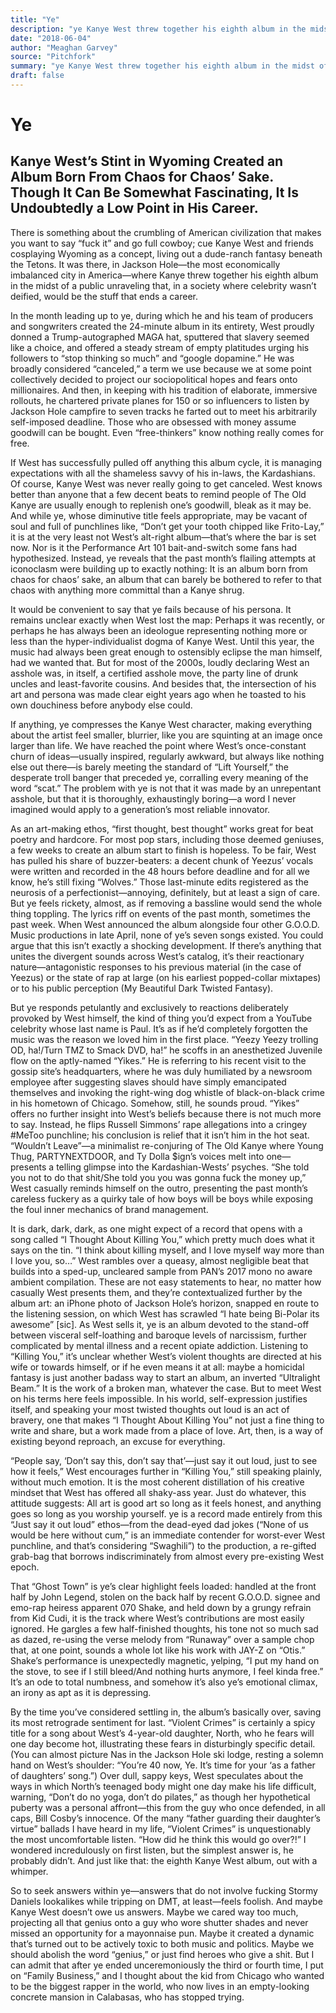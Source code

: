```yaml
---
title: "Ye"
description: "ye Kanye West threw together his eighth album in the midst of a public unraveling that would be the stuff that ends a career. he was broadly considered “canceled,” a term we use because we collectivel..."
date: "2018-06-04"
author: "Meaghan Garvey"
source: "Pitchfork"
summary: "ye Kanye West threw together his eighth album in the midst of a public unraveling that would be the stuff that ends a career. he was broadly considered “canceled,” a term we use because we collectively decided to project our sociopolitical hopes and fears onto millionaires. And then, in keeping with his tradition of elaborate, immersive rollouts, he chartered private planes for 150 or so influencers to listen by Jackson Hole campfire."
draft: false
---
```


# Ye

## Kanye West’s Stint in Wyoming Created an Album Born From Chaos for Chaos’ Sake. Though It Can Be Somewhat Fascinating, It Is Undoubtedly a Low Point in His Career.

There is something about the crumbling of American civilization that makes you want to say “fuck it” and go full cowboy; cue Kanye West and friends cosplaying Wyoming as a concept, living out a dude-ranch fantasy beneath the Tetons. It was there, in Jackson Hole—the most economically imbalanced city in America—where Kanye threw together his eighth album in the midst of a public unraveling that, in a society where celebrity wasn’t deified, would be the stuff that ends a career.

In the month leading up to ye, during which he and his team of producers and songwriters created the 24-minute album in its entirety, West proudly donned a Trump-autographed MAGA hat, sputtered that slavery seemed like a choice, and offered a steady stream of empty platitudes urging his followers to “stop thinking so much” and “google dopamine.” He was broadly considered “canceled,” a term we use because we at some point collectively decided to project our sociopolitical hopes and fears onto millionaires. And then, in keeping with his tradition of elaborate, immersive rollouts, he chartered private planes for 150 or so influencers to listen by Jackson Hole campfire to seven tracks he farted out to meet his arbitrarily self-imposed deadline. Those who are obsessed with money assume goodwill can be bought. Even “free-thinkers” know nothing really comes for free.

If West has successfully pulled off anything this album cycle, it is managing expectations with all the shameless savvy of his in-laws, the Kardashians. Of course, Kanye West was never really going to get canceled. West knows better than anyone that a few decent beats to remind people of The Old Kanye are usually enough to replenish one’s goodwill, bleak as it may be. And while ye, whose diminutive title feels appropriate, may be vacant of soul and full of punchlines like, “Don’t get your tooth chipped like Frito-Lay,” it is at the very least not West’s alt-right album—that’s where the bar is set now. Nor is it the Performance Art 101 bait-and-switch some fans had hypothesized. Instead, ye reveals that the past month’s flailing attempts at iconoclasm were building up to exactly nothing: It is an album born from chaos for chaos’ sake, an album that can barely be bothered to refer to that chaos with anything more committal than a Kanye shrug.

It would be convenient to say that ye fails because of his persona. It remains unclear exactly when West lost the map: Perhaps it was recently, or perhaps he has always been an ideologue representing nothing more or less than the hyper-individualist dogma of Kanye West. Until this year, the music had always been great enough to ostensibly eclipse the man himself, had we wanted that. But for most of the 2000s, loudly declaring West an asshole was, in itself, a certified asshole move, the party line of drunk uncles and least-favorite cousins. And besides that, the intersection of his art and persona was made clear eight years ago when he toasted to his own douchiness before anybody else could.

If anything, ye compresses the Kanye West character, making everything about the artist feel smaller, blurrier, like you are squinting at an image once larger than life. We have reached the point where West’s once-constant churn of ideas—usually inspired, regularly awkward, but always like nothing else out there—is barely meeting the standard of “Lift Yourself,” the desperate troll banger that preceded ye, corralling every meaning of the word “scat.” The problem with ye is not that it was made by an unrepentant asshole, but that it is thoroughly, exhaustingly boring—a word I never imagined would apply to a generation’s most reliable innovator.

As an art-making ethos, “first thought, best thought” works great for beat poetry and hardcore. For most pop stars, including those deemed geniuses, a few weeks to create an album start to finish is hopeless. To be fair, West has pulled his share of buzzer-beaters: a decent chunk of Yeezus’ vocals were written and recorded in the 48 hours before deadline and for all we know, he’s still fixing “Wolves.” Those last-minute edits registered as the neurosis of a perfectionist—annoying, definitely, but at least a sign of care. But ye feels rickety, almost, as if removing a bassline would send the whole thing toppling. The lyrics riff on events of the past month, sometimes the past week. When West announced the album alongside four other G.O.O.D. Music productions in late April, none of ye’s seven songs existed. You could argue that this isn’t exactly a shocking development. If there’s anything that unites the divergent sounds across West’s catalog, it’s their reactionary nature—antagonistic responses to his previous material (in the case of Yeezus) or the state of rap at large (on his earliest popped-collar mixtapes) or to his public perception (My Beautiful Dark Twisted Fantasy).

But ye responds petulantly and exclusively to reactions deliberately provoked by West himself, the kind of thing you’d expect from a YouTube celebrity whose last name is Paul. It’s as if he’d completely forgotten the music was the reason we loved him in the first place. “Yeezy Yeezy trolling OD, ha!/Turn TMZ to Smack DVD, ha!” he scoffs in an anesthetized Juvenile flow on the aptly-named “Yikes.” He is referring to his recent visit to the gossip site’s headquarters, where he was duly humiliated by a newsroom employee after suggesting slaves should have simply emancipated themselves and invoking the right-wing dog whistle of black-on-black crime in his hometown of Chicago. Somehow, still, he sounds proud. “Yikes” offers no further insight into West’s beliefs because there is not much more to say. Instead, he flips Russell Simmons’ rape allegations into a cringey #MeToo punchline; his conclusion is relief that it isn’t him in the hot seat. “Wouldn’t Leave”—a minimalist re-conjuring of The Old Kanye where Young Thug, PARTYNEXTDOOR, and Ty Dolla $ign’s voices melt into one—presents a telling glimpse into the Kardashian-Wests’ psyches. “She told you not to do that shit/She told you you was gonna fuck the money up,” West casually reminds himself on the outro, presenting the past month’s careless fuckery as a quirky tale of how boys will be boys while exposing the foul inner mechanics of brand management.

It is dark, dark, dark, as one might expect of a record that opens with a song called “I Thought About Killing You,” which pretty much does what it says on the tin. “I think about killing myself, and I love myself way more than I love you, so…” West rambles over a queasy, almost negligible beat that builds into a sped-up, uncleared sample from PAN’s 2017 mono no aware ambient compilation. These are not easy statements to hear, no matter how casually West presents them, and they’re contextualized further by the album art: an iPhone photo of Jackson Hole’s horizon, snapped en route to the listening session, on which West has scrawled “I hate being Bi-Polar its awesome” [sic]. As West sells it, ye is an album devoted to the stand-off between visceral self-loathing and baroque levels of narcissism, further complicated by mental illness and a recent opiate addiction. Listening to “Killing You,” it’s unclear whether West’s violent thoughts are directed at his wife or towards himself, or if he even means it at all: maybe a homicidal fantasy is just another badass way to start an album, an inverted “Ultralight Beam.” It is the work of a broken man, whatever the case. But to meet West on his terms here feels impossible. In his world, self-expression justifies itself, and speaking your most twisted thoughts out loud is an act of bravery, one that makes “I Thought About Killing You” not just a fine thing to write and share, but a work made from a place of love. Art, then, is a way of existing beyond reproach, an excuse for everything.

“People say, ‘Don’t say this, don’t say that’—just say it out loud, just to see how it feels,” West encourages further in “Killing You,” still speaking plainly, without much emotion. It is the most coherent distillation of his creative mindset that West has offered all shaky-ass year. Just do whatever, this attitude suggests: All art is good art so long as it feels honest, and anything goes so long as you worship yourself. ye is a record made entirely from this “Just say it out loud” ethos—from the dead-eyed dad jokes (“None of us would be here without cum,” is an immediate contender for worst-ever West punchline, and that’s considering “Swaghili”) to the production, a re-gifted grab-bag that borrows indiscriminately from almost every pre-existing West epoch.

That “Ghost Town” is ye’s clear highlight feels loaded: handled at the front half by John Legend, stolen on the back half by recent G.O.O.D. signee and emo-rap heiress apparent 070 Shake, and held down by a grungy refrain from Kid Cudi, it is the track where West’s contributions are most easily ignored. He gargles a few half-finished thoughts, his tone not so much sad as dazed, re-using the verse melody from “Runaway” over a sample chop that, at one point, sounds a whole lot like his work with JAY-Z on “Otis.” Shake’s performance is unexpectedly magnetic, yelping, “I put my hand on the stove, to see if I still bleed/And nothing hurts anymore, I feel kinda free.” It’s an ode to total numbness, and somehow it’s also ye’s emotional climax, an irony as apt as it is depressing.

By the time you’ve considered settling in, the album’s basically over, saving its most retrograde sentiment for last. “Violent Crimes” is certainly a spicy title for a song about West’s 4-year-old daughter, North, who he fears will one day become hot, illustrating these fears in disturbingly specific detail. (You can almost picture Nas in the Jackson Hole ski lodge, resting a solemn hand on West’s shoulder: “You’re 40 now, Ye. It’s time for your ‘as a father of daughters’ song.”) Over dull, sappy keys, West speculates about the ways in which North’s teenaged body might one day make his life difficult, warning, “Don’t do no yoga, don’t do pilates,” as though her hypothetical puberty was a personal affront—this from the guy who once defended, in all caps, Bill Cosby’s innocence. Of the many “father guarding their daughter’s virtue” ballads I have heard in my life, “Violent Crimes” is unquestionably the most uncomfortable listen. “How did he think this would go over?!” I wondered incredulously on first listen, but the simplest answer is, he probably didn’t. And just like that: the eighth Kanye West album, out with a whimper.

So to seek answers within ye—answers that do not involve fucking Stormy Daniels lookalikes while tripping on DMT, at least—feels foolish. And maybe Kanye West doesn’t owe us answers. Maybe we cared way too much, projecting all that genius onto a guy who wore shutter shades and never missed an opportunity for a mayonnaise pun. Maybe it created a dynamic that’s turned out to be actively toxic to both music and politics. Maybe we should abolish the word “genius,” or just find heroes who give a shit. But I can admit that after ye ended unceremoniously the third or fourth time, I put on “Family Business,” and I thought about the kid from Chicago who wanted to be the biggest rapper in the world, who now lives in an empty-looking concrete mansion in Calabasas, who has stopped trying.
